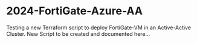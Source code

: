# 2024-FortiGate-Azure-AA

Testing a new Terraform script to deploy FortiGate-VM in an Active-Active Cluster.
New Script to be created and documented here...
